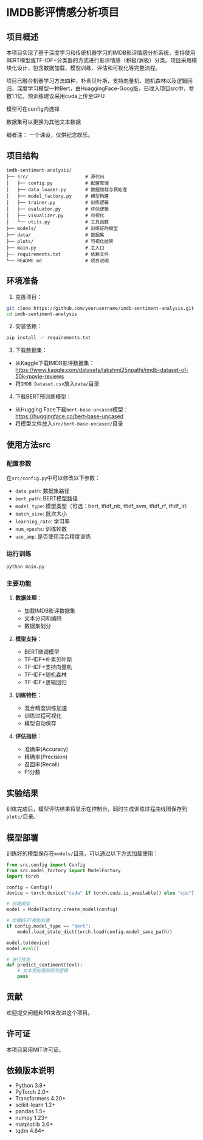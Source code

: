 # IMDB影评情感分析项目

## 项目概述
本项目实现了基于深度学习和传统机器学习的IMDB影评情感分析系统，支持使用BERT模型或TF-IDF+分类器的方式进行影评情感（积极/消极）分类。项目采用模块化设计，包含数据加载、模型训练、评估和可视化等完整流程。

项目已融合机器学习方法四种，朴素贝叶斯、支持向量机、随机森林以及逻辑回归，深度学习模型一种Bert，由HuaggingFace-Goog版，已收入项目src中，参数1.1亿，预训练建议采用cuda上传至GPU

模型可在config内选择

数据集可以更换为其他文本数据

编者注：
一个课设，仅供纪念娱乐。

## 项目结构
```
imdb-sentiment-analysis/
├── src/                     # 源代码
│   ├── config.py            # 配置管理
│   ├── data_loader.py       # 数据加载与预处理
│   ├── model_factory.py     # 模型构建
│   ├── trainer.py           # 训练逻辑
│   ├── evaluator.py         # 评估逻辑
│   ├── visualizer.py        # 可视化
│   └── utils.py             # 工具函数
├── models/                  # 训练好的模型
├── data/                    # 数据集
├── plots/                   # 可视化结果
├── main.py                  # 主入口
├── requirements.txt         # 依赖文件
└── README.md                # 项目说明
```

## 环境准备
1. 克隆项目：
```bash
git clone https://github.com/yourusername/imdb-sentiment-analysis.git
cd imdb-sentiment-analysis
```

2. 安装依赖：
```bash
pip install -r requirements.txt
```

3. 下载数据集：
- 从Kaggle下载IMDB影评数据集：https://www.kaggle.com/datasets/lakshmi25npathi/imdb-dataset-of-50k-movie-reviews
- 将`IMDB Dataset.csv`放入`data/`目录

4. 下载BERT预训练模型：
- 从Hugging Face下载`bert-base-uncased`模型：https://huggingface.co/bert-base-uncased
- 将模型文件放入`src/bert-base-uncased/`目录

## 使用方法src

### 配置参数
在`src/config.py`中可以修改以下参数：
- `data_path`: 数据集路径
- `bert_path`: BERT模型路径
- `model_type`: 模型类型（可选：bert, tfidf_nb, tfidf_svm, tfidf_rf, tfidf_lr）
- `batch_size`: 批次大小
- `learning_rate`: 学习率
- `num_epochs`: 训练轮数
- `use_amp`: 是否使用混合精度训练

### 运行训练
```bash
python main.py
```

### 主要功能

1. **数据处理**：
   - 加载IMDB影评数据集
   - 文本分词和编码
   - 数据集划分

2. **模型支持**：
   - BERT微调模型
   - TF-IDF+朴素贝叶斯
   - TF-IDF+支持向量机
   - TF-IDF+随机森林
   - TF-IDF+逻辑回归

3. **训练特性**：
   - 混合精度训练加速
   - 训练过程可视化
   - 模型自动保存

4. **评估指标**：
   - 准确率(Accuracy)
   - 精确率(Precision)
   - 召回率(Recall)
   - F1分数

## 实验结果
训练完成后，模型评估结果将显示在控制台，同时生成训练过程曲线图保存到`plots/`目录。

## 模型部署
训练好的模型保存在`models/`目录，可以通过以下方式加载使用：
```python
from src.config import Config
from src.model_factory import ModelFactory
import torch

config = Config()
device = torch.device("cuda" if torch.cuda.is_available() else "cpu")

# 创建模型
model = ModelFactory.create_model(config)

# 加载BERT模型权重
if config.model_type == "bert":
    model.load_state_dict(torch.load(config.model_save_path))

model.to(device)
model.eval()

# 进行预测
def predict_sentiment(text):
    # 文本预处理和预测逻辑
    pass
```

## 贡献
欢迎提交问题和PR来改进这个项目。

## 许可证
本项目采用MIT许可证。

## 依赖版本说明
- Python 3.8+
- PyTorch 2.0+
- Transformers 4.20+
- scikit-learn 1.2+
- pandas 1.5+
- numpy 1.23+
- matplotlib 3.6+
- tqdm 4.64+
